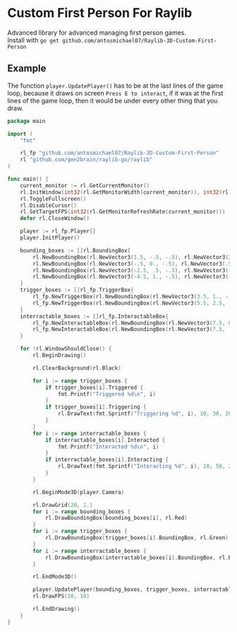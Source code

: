 # Custom First Person For Raylib

Advanced library for advanced managing first person games.<br>
Install with `go get github.com/antosmichael07/Raylib-3D-Custom-First-Person`

## Example

The function `player.UpdatePlayer()` has to be at the last lines of the game loop, because it draws on screen `Press E to interact`, if it was at the first lines of the game loop, then it would be under every other thing that you draw.

```go
package main

import (
	"fmt"

	rl_fp "github.com/antosmichael07/Raylib-3D-Custom-First-Person"
	rl "github.com/gen2brain/raylib-go/raylib"
)

func main() {
	current_monitor := rl.GetCurrentMonitor()
	rl.InitWindow(int32(rl.GetMonitorWidth(current_monitor)), int32(rl.GetMonitorHeight(current_monitor)), "Raylib 3D Custom First Person - Example")
	rl.ToggleFullscreen()
	rl.DisableCursor()
	rl.SetTargetFPS(int32(rl.GetMonitorRefreshRate(current_monitor)))
	defer rl.CloseWindow()

	player := rl_fp.Player{}
	player.InitPlayer()

	bounding_boxes := []rl.BoundingBox{
		rl.NewBoundingBox(rl.NewVector3(1.5, -.5, -.5), rl.NewVector3(2.5, .5, .5)),
		rl.NewBoundingBox(rl.NewVector3(-.5, 0., -.5), rl.NewVector3(.5, 1., .5)),
		rl.NewBoundingBox(rl.NewVector3(-2.5, .5, -.5), rl.NewVector3(-1.5, 1.5, .5)),
		rl.NewBoundingBox(rl.NewVector3(-4.5, 1., -.5), rl.NewVector3(-3.5, 2., .5)),
	}
	trigger_boxes := []rl_fp.TriggerBox{
		rl_fp.NewTriggerBox(rl.NewBoundingBox(rl.NewVector3(3.5, 1., -.5), rl.NewVector3(4.5, 2., .5))),
		rl_fp.NewTriggerBox(rl.NewBoundingBox(rl.NewVector3(5.5, 2.5, -.5), rl.NewVector3(6.5, 3.5, .5))),
	}
	interractable_boxes := []rl_fp.InteractableBox{
		rl_fp.NewInteractableBox(rl.NewBoundingBox(rl.NewVector3(7.5, 0., -.5), rl.NewVector3(8.5, 1., .5))),
		rl_fp.NewInteractableBox(rl.NewBoundingBox(rl.NewVector3(7.5, .5, -.5), rl.NewVector3(8.5, 1.5, .5))),
	}

	for !rl.WindowShouldClose() {
		rl.BeginDrawing()

		rl.ClearBackground(rl.Black)

		for i := range trigger_boxes {
			if trigger_boxes[i].Triggered {
				fmt.Printf("Triggered %d\n", i)
			}
			if trigger_boxes[i].Triggering {
				rl.DrawText(fmt.Sprintf("Triggering %d", i), 10, 30, 20, rl.White)
			}
		}
		for i := range interractable_boxes {
			if interractable_boxes[i].Interacted {
				fmt.Printf("Interacted %d\n", i)
			}
			if interractable_boxes[i].Interacting {
				rl.DrawText(fmt.Sprintf("Interacting %d", i), 10, 50, 20, rl.White)
			}
		}

		rl.BeginMode3D(player.Camera)

		rl.DrawGrid(20, 1.)
		for i := range bounding_boxes {
			rl.DrawBoundingBox(bounding_boxes[i], rl.Red)
		}
		for i := range trigger_boxes {
			rl.DrawBoundingBox(trigger_boxes[i].BoundingBox, rl.Green)
		}
		for i := range interractable_boxes {
			rl.DrawBoundingBox(interractable_boxes[i].BoundingBox, rl.Blue)
		}

		rl.EndMode3D()

		player.UpdatePlayer(bounding_boxes, trigger_boxes, interractable_boxes)
		rl.DrawFPS(10, 10)

		rl.EndDrawing()
	}
}
```
